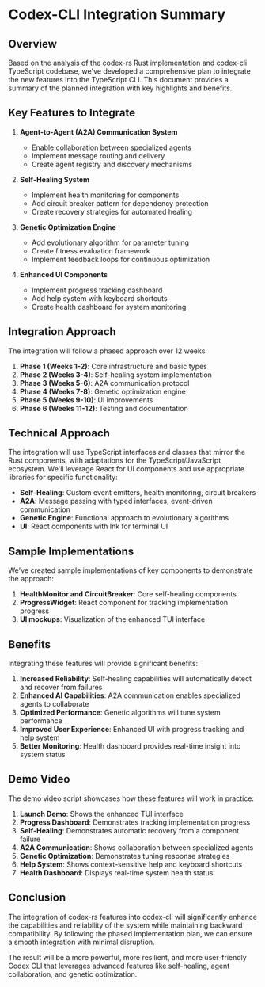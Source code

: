 # Codex-CLI Integration Summary

## Overview

Based on the analysis of the codex-rs Rust implementation and codex-cli TypeScript codebase, we've developed a comprehensive plan to integrate the new features into the TypeScript CLI. This document provides a summary of the planned integration with key highlights and benefits.

## Key Features to Integrate

1. **Agent-to-Agent (A2A) Communication System**
   - Enable collaboration between specialized agents
   - Implement message routing and delivery
   - Create agent registry and discovery mechanisms

2. **Self-Healing System**
   - Implement health monitoring for components
   - Add circuit breaker pattern for dependency protection
   - Create recovery strategies for automated healing

3. **Genetic Optimization Engine**
   - Add evolutionary algorithm for parameter tuning
   - Create fitness evaluation framework
   - Implement feedback loops for continuous optimization

4. **Enhanced UI Components**
   - Implement progress tracking dashboard
   - Add help system with keyboard shortcuts
   - Create health dashboard for system monitoring

## Integration Approach

The integration will follow a phased approach over 12 weeks:

1. **Phase 1 (Weeks 1-2)**: Core infrastructure and basic types
2. **Phase 2 (Weeks 3-4)**: Self-healing system implementation
3. **Phase 3 (Weeks 5-6)**: A2A communication protocol
4. **Phase 4 (Weeks 7-8)**: Genetic optimization engine
5. **Phase 5 (Weeks 9-10)**: UI improvements
6. **Phase 6 (Weeks 11-12)**: Testing and documentation

## Technical Approach

The integration will use TypeScript interfaces and classes that mirror the Rust components, with adaptations for the TypeScript/JavaScript ecosystem. We'll leverage React for UI components and use appropriate libraries for specific functionality:

- **Self-Healing**: Custom event emitters, health monitoring, circuit breakers
- **A2A**: Message passing with typed interfaces, event-driven communication
- **Genetic Engine**: Functional approach to evolutionary algorithms
- **UI**: React components with Ink for terminal UI

## Sample Implementations

We've created sample implementations of key components to demonstrate the approach:

1. **HealthMonitor and CircuitBreaker**: Core self-healing components
2. **ProgressWidget**: React component for tracking implementation progress
3. **UI mockups**: Visualization of the enhanced TUI interface

## Benefits

Integrating these features will provide significant benefits:

1. **Increased Reliability**: Self-healing capabilities will automatically detect and recover from failures
2. **Enhanced AI Capabilities**: A2A communication enables specialized agents to collaborate
3. **Optimized Performance**: Genetic algorithms will tune system performance
4. **Improved User Experience**: Enhanced UI with progress tracking and help system
5. **Better Monitoring**: Health dashboard provides real-time insight into system status

## Demo Video

The demo video script showcases how these features will work in practice:

1. **Launch Demo**: Shows the enhanced TUI interface
2. **Progress Dashboard**: Demonstrates tracking implementation progress
3. **Self-Healing**: Demonstrates automatic recovery from a component failure
4. **A2A Communication**: Shows collaboration between specialized agents
5. **Genetic Optimization**: Demonstrates tuning response strategies
6. **Help System**: Shows context-sensitive help and keyboard shortcuts
7. **Health Dashboard**: Displays real-time system health status

## Conclusion

The integration of codex-rs features into codex-cli will significantly enhance the capabilities and reliability of the system while maintaining backward compatibility. By following the phased implementation plan, we can ensure a smooth integration with minimal disruption.

The result will be a more powerful, more resilient, and more user-friendly Codex CLI that leverages advanced features like self-healing, agent collaboration, and genetic optimization.